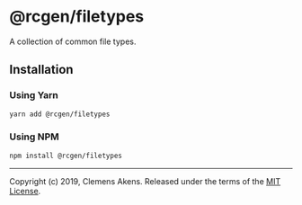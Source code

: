 # @rcgen/filetypes

A collection of common file types.

## Installation

### Using Yarn

```sh
yarn add @rcgen/filetypes
```

### Using NPM

```sh
npm install @rcgen/filetypes
```

---

Copyright (c) 2019, Clemens Akens. Released under the terms of the [MIT
License][license].

[license]: https://github.com/clebert/rcgen/blob/master/LICENSE
